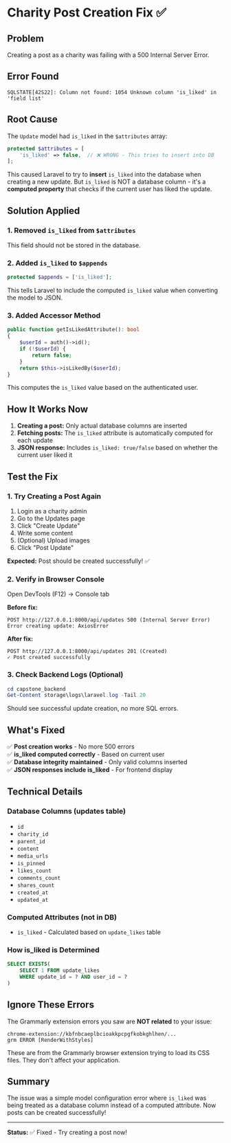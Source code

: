 # Charity Post Creation Fix ✅

## Problem
Creating a post as a charity was failing with a 500 Internal Server Error.

## Error Found
```
SQLSTATE[42S22]: Column not found: 1054 Unknown column 'is_liked' in 'field list'
```

## Root Cause
The `Update` model had `is_liked` in the `$attributes` array:

```php
protected $attributes = [
    'is_liked' => false,  // ❌ WRONG - This tries to insert into DB
];
```

This caused Laravel to try to **insert** `is_liked` into the database when creating a new update. But `is_liked` is NOT a database column - it's a **computed property** that checks if the current user has liked the update.

## Solution Applied

### 1. Removed `is_liked` from `$attributes`
This field should not be stored in the database.

### 2. Added `is_liked` to `$appends`
```php
protected $appends = ['is_liked'];
```
This tells Laravel to include the computed `is_liked` value when converting the model to JSON.

### 3. Added Accessor Method
```php
public function getIsLikedAttribute(): bool
{
    $userId = auth()->id();
    if (!$userId) {
        return false;
    }
    return $this->isLikedBy($userId);
}
```
This computes the `is_liked` value based on the authenticated user.

## How It Works Now

1. **Creating a post:** Only actual database columns are inserted
2. **Fetching posts:** The `is_liked` attribute is automatically computed for each update
3. **JSON response:** Includes `is_liked: true/false` based on whether the current user liked it

## Test the Fix

### 1. Try Creating a Post Again

1. Login as a charity admin
2. Go to the Updates page
3. Click "Create Update"
4. Write some content
5. (Optional) Upload images
6. Click "Post Update"

**Expected:** Post should be created successfully! ✅

### 2. Verify in Browser Console

Open DevTools (F12) → Console tab

**Before fix:**
```
POST http://127.0.0.1:8000/api/updates 500 (Internal Server Error)
Error creating update: AxiosError
```

**After fix:**
```
POST http://127.0.0.1:8000/api/updates 201 (Created)
✓ Post created successfully
```

### 3. Check Backend Logs (Optional)

```powershell
cd capstone_backend
Get-Content storage\logs\laravel.log -Tail 20
```

Should see successful update creation, no more SQL errors.

## What's Fixed

✅ **Post creation works** - No more 500 errors  
✅ **is_liked computed correctly** - Based on current user  
✅ **Database integrity maintained** - Only valid columns inserted  
✅ **JSON responses include is_liked** - For frontend display  

## Technical Details

### Database Columns (updates table)
- `id`
- `charity_id`
- `parent_id`
- `content`
- `media_urls`
- `is_pinned`
- `likes_count`
- `comments_count`
- `shares_count`
- `created_at`
- `updated_at`

### Computed Attributes (not in DB)
- `is_liked` - Calculated based on `update_likes` table

### How is_liked is Determined
```sql
SELECT EXISTS(
    SELECT 1 FROM update_likes 
    WHERE update_id = ? AND user_id = ?
)
```

## Ignore These Errors

The Grammarly extension errors you saw are **NOT related** to your issue:
```
chrome-extension://kbfnbcaeplbcioakkpcpgfkobkghlhen/...
grm ERROR [RenderWithStyles]
```

These are from the Grammarly browser extension trying to load its CSS files. They don't affect your application.

## Summary

The issue was a simple model configuration error where `is_liked` was being treated as a database column instead of a computed attribute. Now posts can be created successfully!

---

**Status:** ✅ Fixed - Try creating a post now!
